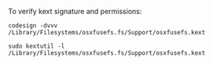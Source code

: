 

To verify kext signature and permissions:

`codesign -dvvv /Library/Filesystems/osxfusefs.fs/Support/osxfusefs.kext`

`sudo kextutil -l /Library/Filesystems/osxfusefs.fs/Support/osxfusefs.kext`
